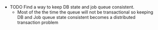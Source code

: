 - TODO Find a way to keep DB state and job queue consistent.
	- Most of the the time the queue will not be transactional so keeping DB and Job queue state consistent becomes a distributed transaction problem